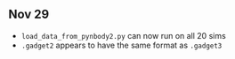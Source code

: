 

## Nov 29
- `load_data_from_pynbody2.py` can now run on all 20 sims
- `.gadget2` appears to have the same format as `.gadget3`
